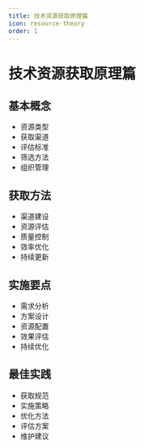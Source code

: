 ```yaml
---
title: 技术资源获取原理篇
icon: resource-theory
order: 1
---
```


# 技术资源获取原理篇

## 基本概念
- 资源类型
- 获取渠道
- 评估标准
- 筛选方法
- 组织管理

## 获取方法
- 渠道建设
- 资源评估
- 质量控制
- 效率优化
- 持续更新

## 实施要点
- 需求分析
- 方案设计
- 资源配置
- 效果评估
- 持续优化

## 最佳实践
- 获取规范
- 实施策略
- 优化方法
- 评估方案
- 维护建议
